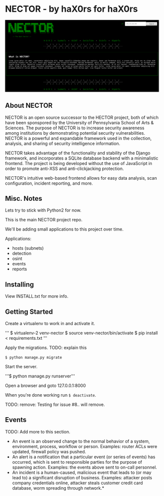 # NECTOR - by haX0rs for haX0rs

![nector home](nector-home.png)

## About NECTOR

 NECTOR is an open source successor to the HECTOR project, both of which have been sponspored by the University of Pennsylvania School of Arts & Sciences. The purpose of NECTOR is to increase security awareness among institutions by demonstrating potential security vulnerabilities. NECTOR is a powerful and expandable framework used in the collection, analysis, and sharing of security intelligence information.

NECTOR takes advantage of the functionality and stability of the Django framework, and incorporates a SQLite database backend with a minimalistic frontend. The project is being developed without the use of JavaScript in order to promote anti-XSS and anti-clickjacking protection.

NECTOR's intuitive web-based frontend allows for easy data analysis, scan configuration, incident reporting, and more. 

## Misc. Notes

Lets try to stick with Python2 for now.

This is the main NECTOR project repo.

We'll be adding small applications to this project over time.

Applications:

- hosts (subnets)
- detection
- osint
- events
- reports

## Installing

View INSTALL.txt for more info.

## Getting Started

Create a virtualenv to work in and activate it.

'''
$ virtualenv-2 venv-nector
$ source venv-nector/bin/activate
$ pip install < requirements.txt
'''

Apply the migrations. TODO: explain this

```$ python manage.py migrate```


Start the server.

'''$ python manage.py runserver'''


Open a browser and goto 127.0.0.1:8000

When you're done working run ```$ deactivate```.

TODO: remove: Testing for issue #8.. will remove.

## Events

TODO: Add more to this section.

- An event is an observed change to the normal behavior of a system, environment, process, workflow or person. Examples: router ACLs were updated, firewall policy was pushed.
- An alert is a notification that a particular event (or series of events) has occurred, which is sent to responsible parties for the purpose of spawning action. Examples: the events above sent to on-call personnel.
- An incident is a human-caused, malicious event that leads to (or may lead to) a significant disruption of business. Examples: attacker posts company credentials online, attacker steals customer credit card database, worm spreading through network.*

